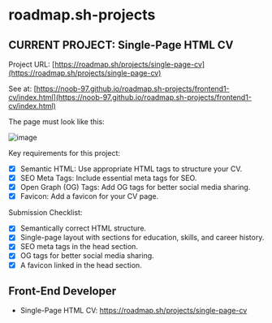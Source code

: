 # roadmap.sh-projects
## CURRENT PROJECT: Single-Page HTML CV
Project URL: [https://roadmap.sh/projects/single-page-cv](https://roadmap.sh/projects/single-page-cv)

See at: [https://noob-97.github.io/roadmap.sh-projects/frontend1-cv/index.html](https://noob-97.github.io/roadmap.sh-projects/frontend1-cv/index.html)

The page must look like this:

![image](https://github.com/user-attachments/assets/6aaf7883-e4ec-479b-ac36-a57dd3af8d02)

Key requirements for this project:

- [x] Semantic HTML: Use appropriate HTML tags to structure your CV.
- [x] SEO Meta Tags: Include essential meta tags for SEO.
- [x] Open Graph (OG) Tags: Add OG tags for better social media sharing.
- [x] Favicon: Add a favicon for your CV page.
  
Submission Checklist:
- [x] Semantically correct HTML structure.
- [x] Single-page layout with sections for education, skills, and career history.
- [x] SEO meta tags in the head section.
- [x] OG tags for better social media sharing.
- [x] A favicon linked in the head section.

## Front-End Developer
* Single-Page HTML CV: https://roadmap.sh/projects/single-page-cv
